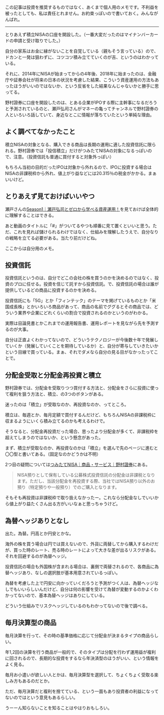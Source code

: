 この記事は投資を推奨するものではなく、あくまで個人用のメモです。不利益を被ったとしても、私は責任とれません。お約束っぽいので書いておく。みんながんばれ。

---

とりあえず積立NISAの口座を開設した。（一番大変だったのはマイナンバーカードの申請と受け取りでした。）

自分の家系はお金に縁がないことを自覚している（親もそう言っている）ので、ドカンと一発は狙わずに、コツコツ積み立てていくのが吉、というのはわかっている。

それに、2014年にNISAが始まってからの4年後、2018年に始まったのは、金融庁や証券会社が将来の日本の状況を考慮した結果、こういう資産運用の方法もあったほうがいいのではないか、という反省をした結果なんじゃないかと勝手に思ってる。

野村證券に口座を開設したのは、とある企業がIPOする際に主幹事になるだろうと予測されているのと、瀬戸弘司さんがマネーの亀ってチャンネルで野村證券の人といろいろ話していて、身近なとこに情報が落ちていたという単純な理由。

## よく調べてなかったこと

積立NISAの対象となる、購入できる商品は長期の運用に適した投資信託に限られる。野村證券では「投信積立」だけがつみたてNISAの対象になるっぽいので、注意。（投資信託も普通に買付すると対象外っぽい）

もちろん当初の目的だったIPOは対象から外れるので、IPOに投資する場合はNISAの非課税枠から外れ、値上がり益などには20.315％の税金がかかる。まぁいいけど。

## とりあえず見ておけばいいやつ

瀬戸さんの[Season1｜瀬戸弘司とゼロから学べる資産運用！](https://www.youtube.com/playlist?list=PLc-5AYLyzGc8-TmyLHifAjus3FyAC23g_)を見ておけば全体的に理解することはできる。

あと動画のタイトルに「#」がついてるやつも順番に見て置くといいと思う。ただ、これを見れば儲けられるわけではなく、仕組みを理解したうえで、自分なりの戦略を立てる必要がある。当たり前だけどね。

ここからは自分用のメモ。

## 投資信託

投資信託というのは、自分でどこの会社の株を買うのかを決めるのではなく、投資のプロに任せる。投資を信じて託すから投資信託。で、投資信託の場合は誰が提供しているどの商品に投資するのかを決める。

投資信託にも「5G」とか「フィンテック」のテーマを掲げているものとか「米国成長株」とかいろいろ商品があって、商品の名前でググるとその商品では、どういう業界や企業にどれくらいの割合で投資されるのかというのがわかる。

実際は目論見書とかこれまでの運用報告書、運用レポートを見ながら先を予測するのが大事。

自分は正直よくわかってないので、どういうテクノロジーが今後数十年で発展していくか（発展していくことを期待しているか）と、自分が寄与していきたいかという目線で買っている。まぁ、それでダメなら自分の見る目がなかったってことで。

## 分配金受取と分配金再投資と積立

野村證券では、分配金を受取りつつ買付する方法と、分配金をさらに投資に使って複利を狙う方法と、積立、の3つのボタンがある。

迷ったのは「積立」が受取なのか、再投資なのか、ってところ。

積立は、毎週とか、毎月定額で買付するんだけど、もちろんNISAの非課税枠に収まるようにいくら積み立てるのかも考えるわけで。

そうなると、分配金再投資だった場合、思ったより分配金が多くて、非課税枠を超えてしまうのではないか、という懸念があった。

まず、積立が受取なのか、再投資なのかは「積立」を選んで先のページに進むと〇〇型と書いてある。（固定なのかどうかは不明）

2つ目の疑問については[つみたてNISA｜商品・サービス｜野村證券](https://www.nomura.co.jp/retail/nisa/tsumitate/)にある。

> NISA預りとして保有している公募株式投資信託の分配金は非課税となります。ただし、当該分配金を再投資する際、当社ではNISA預り以外のお預り（特定預りや一般預り）でのご購入となります。

そもそも再投資は非課税枠で取り扱えなかったー。これなら分配金なしでいいから値上がり益たくさん出る方がいいなぁと思っちゃうけど。

## 為替ヘッジありとなし

出た。為替。円高とか円安とかな。

海外の株を買う場合は円では買えないので、外貨に両替してから購入するわけだが、買った時のレート、売る時のレートによって大きな差が出るリスクがある。それを回避するのが為替ヘッジ。

投資信託の場合も外国株が含まれる場合は、裏側で両替されるので、各商品に為替ヘッジあり、なしの選択肢が基本用意されているっぽい。

為替を考慮した上で円安に向かっていくだろうと予測がつく人は、為替ヘッジなしでもいいらしいんだけど、自分は何の影響を受けて為替が変動するのかよくわかってないので、基本為替ヘッジはありにしている。

どういう仕組みでリスクヘッジしているのもわかってないので後で調べる。

## 毎月決算型の商品

毎月決算を行って、その時の基準価格に応じて分配金が決まるタイプの商品らしい。

年1,2回の決算を行う商品が一般的で、そのタイプは分配を行わず運用益が複利に回されるので、長期的な投資をするなら年決済型のほうがいい、という情報をよく見る。

毎月お小遣いが欲しい人とかは、毎月決算型を選択して、ちょくちょく受取る楽しみ方もあるのだとか。

ただ、毎月決算だと複利を捨てている、という一面もあり投資者の利益になってないのではという意見もあるらしい。

うーーん知らないことを知ることはやはりおもしろい。
